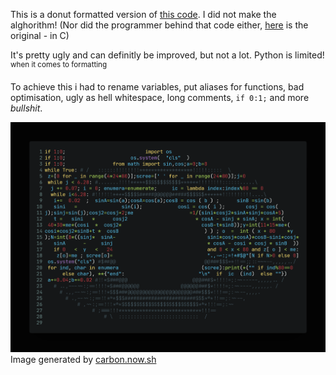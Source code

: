 This is a donut formatted version of [this code](https://github.com/RandomThings23/donut/blob/main/donut.py). I did not make the alghorithm! (Nor did the programmer behind that code either, [here](https://www.a1k0n.net/2011/07/20/donut-math.html) is the original - in C)

It's pretty ugly and can definitly be improved, but not a lot. Python is limited!\
<sup>when it comes to formatting</sup>

To achieve this i had to rename variables, put aliases for functions, bad optimisation, ugly as hell whitespace, long comments, `if 0:1;` and more *bullshit*.

![Image of the code generated by [carbon.now.sh](https://carbon.now.sh)](https://raw.githubusercontent.com/jackiboi307/Python-Donut/main/carbon.png)\
Image generated by [carbon.now.sh](https://carbon.now.sh)
